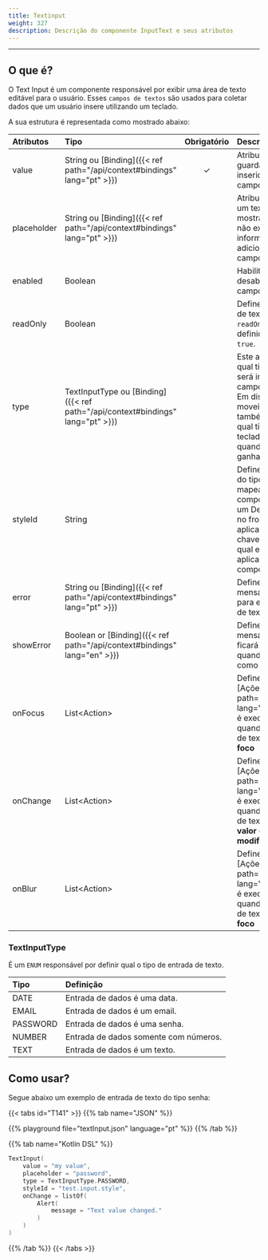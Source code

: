 ```yaml
---
title: Textinput
weight: 327
description: Descrição do componente InputText e seus atributos
---
```


---

## O que é?

O Text Input é um componente responsável por exibir uma área de texto editável para o usuário. Esses `campos de textos` são usados para coletar dados que um usuário insere utilizando um teclado. 

A sua estrutura é representada como mostrado abaixo: 

|Atributos|Tipo|Obrigatório|Descrição|
|:-----|:-----|:-----:|:-----|
|value|String ou [Binding]({{< ref path="/api/context#bindings" lang="pt" >}})|&#x2713;|Atributo que guarda o valor inserido em um campo de texto|
|placeholder|String ou [Binding]({{< ref path="/api/context#bindings" lang="pt" >}})||Atributo que define um texto que é mostrado quando não existe informação adicionada ao campo de texto.|
|enabled|Boolean||Habilita ou desabilita um campo de texto|
|readOnly|Boolean||Define um campo de texto como `readOnly` quando definido como `true`.|
|type|TextInputType ou [Binding]({{< ref path="/api/context#bindings" lang="pt" >}})||Este atributo define qual tipo de texto será inserido no campo de texto. Em dispositivos moveis, ele também define qual tipo de teclado aparece quando o campo ganha focus.|
|styleId|String||Define uma chave do tipo String para mapear esse componente em um Design System no front end da aplicação. Essa chave identifica qual estilo será aplicado a esse componente.|
|error|String ou [Binding]({{< ref path="/api/context#bindings" lang="pt" >}})||Define uma mensagem de erro para esse campo de texto.|
|showError|Boolean or [Binding]({{< ref path="/api/context#bindings" lang="en" >}})||Define se a mensagem de erro ficará visível quando definido como `true`|
|onFocus|List&lt;Action&gt;||Define uma lista de [Ações]({{< ref path="/api/actions" lang="pt" >}}) que é executada quando o campo de texto **ganha foco**|
|onChange|List&lt;Action&gt;||Define uma lista de [Ações]({{< ref path="/api/actions" lang="pt" >}}) que é executada quando o campo de texto tem o **valor (value) modificado**|
|onBlur|List&lt;Action&gt;||Define uma lista de [Ações]({{< ref path="/api/actions" lang="pt" >}}) que é executada quando o campo de texto **perde o foco**| 

### TextInputType

É um `ENUM` responsável por definir qual o tipo de entrada de texto.

| Tipo | Definição |
| :--- | :--- |
| DATE | Entrada de dados é uma data. |
| EMAIL | Entrada de dados é um email. |
| PASSWORD | Entrada de dados é uma senha. |
| NUMBER | Entrada de dados somente com números. |
| TEXT | Entrada de dados é um texto. |

## Como usar?

Segue abaixo um exemplo de entrada de texto do tipo senha:

{{< tabs id="T141" >}}
{{% tab name="JSON" %}}
<!-- json-playground:textInput.json
{
 "_beagleComponent_": "beagle:textInput",
 "value": "my value",
 "placeholder": "user@test.com.br",
 "type": "email",
 "onChange": [
    {
      "_beagleAction_": "beagle:alert",
      "message": "Changing input"
      }
  ]
}
-->
{{% playground file="textInput.json" language="pt" %}}
{{% /tab %}}

{{% tab name="Kotlin DSL" %}}
```kotlin
TextInput(
    value = "my value", 
    placeholder = "password", 
    type = TextInputType.PASSWORD, 
    styleId = "test.input.style",
    onChange = listOf(
        Alert(
            message = "Text value changed."
        )
    )
)
```
{{% /tab %}}
{{< /tabs >}}
